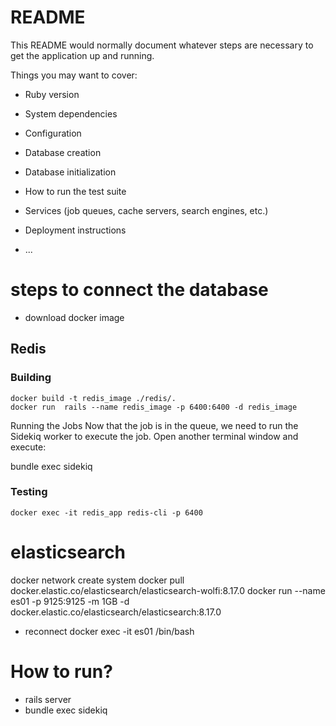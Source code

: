 # README

This README would normally document whatever steps are necessary to get the
application up and running.

Things you may want to cover:

- Ruby version

- System dependencies

- Configuration

- Database creation

- Database initialization

- How to run the test suite

- Services (job queues, cache servers, search engines, etc.)

- Deployment instructions

- ...

# steps to connect the database

- download docker image

## Redis

### Building

```
docker build -t redis_image ./redis/.
docker run  rails --name redis_image -p 6400:6400 -d redis_image
```

Running the Jobs
Now that the job is in the queue, we need to run the Sidekiq worker to execute the job. Open another terminal window and execute:

bundle exec sidekiq

### Testing

```
docker exec -it redis_app redis-cli -p 6400
```

# elasticsearch

docker network create system
docker pull docker.elastic.co/elasticsearch/elasticsearch-wolfi:8.17.0
docker run --name es01 -p 9125:9125 -m 1GB -d docker.elastic.co/elasticsearch/elasticsearch:8.17.0

- reconnect
  docker exec -it es01 /bin/bash

# How to run?

- rails server
- bundle exec sidekiq

